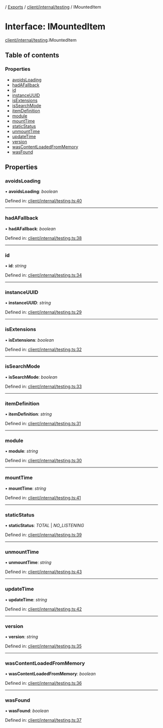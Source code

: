 [](../README.md) / [Exports](../modules.md) / [client/internal/testing](../modules/client_internal_testing.md) / IMountedItem

# Interface: IMountedItem

[client/internal/testing](../modules/client_internal_testing.md).IMountedItem

## Table of contents

### Properties

- [avoidsLoading](client_internal_testing.imounteditem.md#avoidsloading)
- [hadAFallback](client_internal_testing.imounteditem.md#hadafallback)
- [id](client_internal_testing.imounteditem.md#id)
- [instanceUUID](client_internal_testing.imounteditem.md#instanceuuid)
- [isExtensions](client_internal_testing.imounteditem.md#isextensions)
- [isSearchMode](client_internal_testing.imounteditem.md#issearchmode)
- [itemDefinition](client_internal_testing.imounteditem.md#itemdefinition)
- [module](client_internal_testing.imounteditem.md#module)
- [mountTime](client_internal_testing.imounteditem.md#mounttime)
- [staticStatus](client_internal_testing.imounteditem.md#staticstatus)
- [unmountTime](client_internal_testing.imounteditem.md#unmounttime)
- [updateTime](client_internal_testing.imounteditem.md#updatetime)
- [version](client_internal_testing.imounteditem.md#version)
- [wasContentLoadedFromMemory](client_internal_testing.imounteditem.md#wascontentloadedfrommemory)
- [wasFound](client_internal_testing.imounteditem.md#wasfound)

## Properties

### avoidsLoading

• **avoidsLoading**: *boolean*

Defined in: [client/internal/testing.ts:40](https://github.com/onzag/itemize/blob/5fcde7cf/client/internal/testing.ts#L40)

___

### hadAFallback

• **hadAFallback**: *boolean*

Defined in: [client/internal/testing.ts:38](https://github.com/onzag/itemize/blob/5fcde7cf/client/internal/testing.ts#L38)

___

### id

• **id**: *string*

Defined in: [client/internal/testing.ts:34](https://github.com/onzag/itemize/blob/5fcde7cf/client/internal/testing.ts#L34)

___

### instanceUUID

• **instanceUUID**: *string*

Defined in: [client/internal/testing.ts:29](https://github.com/onzag/itemize/blob/5fcde7cf/client/internal/testing.ts#L29)

___

### isExtensions

• **isExtensions**: *boolean*

Defined in: [client/internal/testing.ts:32](https://github.com/onzag/itemize/blob/5fcde7cf/client/internal/testing.ts#L32)

___

### isSearchMode

• **isSearchMode**: *boolean*

Defined in: [client/internal/testing.ts:33](https://github.com/onzag/itemize/blob/5fcde7cf/client/internal/testing.ts#L33)

___

### itemDefinition

• **itemDefinition**: *string*

Defined in: [client/internal/testing.ts:31](https://github.com/onzag/itemize/blob/5fcde7cf/client/internal/testing.ts#L31)

___

### module

• **module**: *string*

Defined in: [client/internal/testing.ts:30](https://github.com/onzag/itemize/blob/5fcde7cf/client/internal/testing.ts#L30)

___

### mountTime

• **mountTime**: *string*

Defined in: [client/internal/testing.ts:41](https://github.com/onzag/itemize/blob/5fcde7cf/client/internal/testing.ts#L41)

___

### staticStatus

• **staticStatus**: *TOTAL* \| *NO_LISTENING*

Defined in: [client/internal/testing.ts:39](https://github.com/onzag/itemize/blob/5fcde7cf/client/internal/testing.ts#L39)

___

### unmountTime

• **unmountTime**: *string*

Defined in: [client/internal/testing.ts:43](https://github.com/onzag/itemize/blob/5fcde7cf/client/internal/testing.ts#L43)

___

### updateTime

• **updateTime**: *string*

Defined in: [client/internal/testing.ts:42](https://github.com/onzag/itemize/blob/5fcde7cf/client/internal/testing.ts#L42)

___

### version

• **version**: *string*

Defined in: [client/internal/testing.ts:35](https://github.com/onzag/itemize/blob/5fcde7cf/client/internal/testing.ts#L35)

___

### wasContentLoadedFromMemory

• **wasContentLoadedFromMemory**: *boolean*

Defined in: [client/internal/testing.ts:36](https://github.com/onzag/itemize/blob/5fcde7cf/client/internal/testing.ts#L36)

___

### wasFound

• **wasFound**: *boolean*

Defined in: [client/internal/testing.ts:37](https://github.com/onzag/itemize/blob/5fcde7cf/client/internal/testing.ts#L37)
